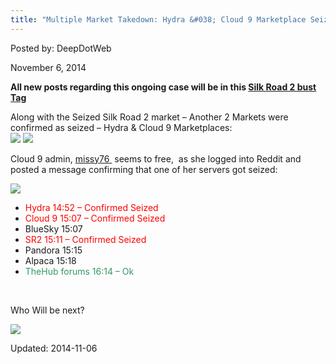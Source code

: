 ```yaml
---
title: "Multiple Market Takedown: Hydra &#038; Cloud 9 Marketplace Seized"
---
```


Posted by: DeepDotWeb
    
<span>November 6, 2014</span>

<p><strong>All new posts regarding this ongoing case will be in this <a href="tag/silkroad2bust/">Silk Road 2 bust Tag</a></strong></p>
<p>Along with the Seized Silk Road 2 market &#8211; Another 2 Markets were confirmed as seized &#8211; Hydra &amp; Cloud 9 Marketplaces:<br />


<img src="https://G-I-R.github.io/deepdotweb/imgs/2014/11/hydra.png"/>
<img src="https://G-I-R.github.io/deepdotweb/imgs/2014/11/cloud9.png" />

<p>Cloud 9 admin, <a href="http://www.reddit.com/user/missy76">missy76 </a> seems to free,  as she logged into Reddit and posted a message confirming that one of her servers got seized:</p>
<img src="https://G-I-R.github.io/deepdotweb/imgs/2014/11/missy.png" />

<ul>
<li><span style="color: #ff0000;">Hydra 14:52 – Confirmed Seized</span></li>
<li><span style="color: #ff0000;">Cloud 9 15:07 – Confirmed Seized</span></li>
<li>BlueSky 15:07</li>
<li><span style="color: #ff0000;">SR2 15:11 – Confirmed Seized</span></li>
<li>Pandora 15:15</li>
<li>Alpaca 15:18</li>
<li><span style="color: #339966;">TheHub forums 16:14 &#8211; Ok</span></li>
</ul>
<p>&nbsp;</p>
<p>Who Will be next?</p>
<img src="https://G-I-R.github.io/deepdotweb/imgs/2014/11/down.png" />

    

Updated: 2014-11-06
